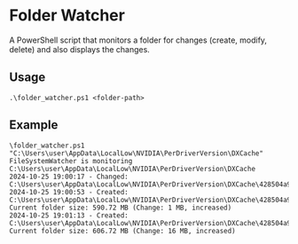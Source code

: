 # Folder Watcher
A PowerShell script that monitors a folder for changes (create, modify, delete) and also displays the changes.

## Usage

`.\folder_watcher.ps1 <folder-path>`

## Example
```
\folder_watcher.ps1 "C:\Users\user\AppData\LocalLow\NVIDIA\PerDriverVersion\DXCache"
FileSystemWatcher is monitoring C:\Users\user\AppData\LocalLow\NVIDIA\PerDriverVersion\DXCache
2024-10-25 19:00:17 - Changed: C:\Users\user\AppData\LocalLow\NVIDIA\PerDriverVersion\DXCache\428504a9d65d1f8ebc4a22780e61a6fb_fce8395c8fd8a93b_6b51858aa9bab9e0_0_0.0.toc
2024-10-25 19:00:53 - Created: C:\Users\user\AppData\LocalLow\NVIDIA\PerDriverVersion\DXCache\428504a9d65d1f8ebc4a22780e61a6fb_fce8395c8fd8a93b_6b51858aa9bab9e0_0_1.2.toc
Current folder size: 590.72 MB (Change: 1 MB, increased)
2024-10-25 19:01:13 - Created: C:\Users\user\AppData\LocalLow\NVIDIA\PerDriverVersion\DXCache\428504a9d65d1f8ebc4a22780e61a6fb_fce8395c8fd8a93b_6b51858aa9bab9e0_0_1.2.bin
Current folder size: 606.72 MB (Change: 16 MB, increased)
```